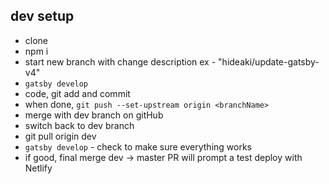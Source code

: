 ## dev setup

- clone
- npm i
- start new branch with change description ex - "hideaki/update-gatsby-v4"
- `gatsby develop`
- code, git add and commit
- when done, `git push --set-upstream origin <branchName>`
- merge with dev branch on gitHub
- switch back to dev branch
- git pull origin dev
- `gatsby develop` - check to make sure everything works
- if good, final merge dev -> master PR will prompt a test deploy with Netlify
